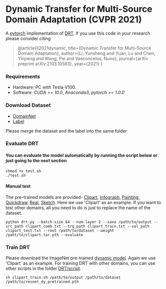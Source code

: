 # Dynamic Transfer for Multi-Source Domain Adaptation (CVPR 2021)
A [pytorch](http://pytorch.org/) implementation of [DRT](https://arxiv.org/abs/2103.10583).
If you use this code in your research please consider citing
>@article{li2021dynamic,
  title={Dynamic Transfer for Multi-Source Domain Adaptation},
  author={Li, Yunsheng and Yuan, Lu and Chen, Yinpeng and Wang, Pei and Vasconcelos, Nuno},
  journal={arXiv preprint arXiv:2103.10583},
  year={2021}
}
### Requirements

- Hardware: PC with Tesla-V100.
- Software: *CUDA >= 10.0*, *Anaconda3*, *pytorch >= 1.0.0*

### Download Dataset

- [DomainNet](http://ai.bu.edu/M3SDA/)
- [Label](https://drive.google.com/file/d/1TL6_-1vEDYlRBxV6_nYawf6CvKhpb1Ik/view?usp=sharing)

Please merge the dataset and the label into the same folder

### Evaluate DRT
#### You can evaluate the model automatically by running the script below or just going to the next section

```
chmod +x test.sh
./test.sh
```

#### Manual test
The pre-trained models are provided- [Clipart](https://drive.google.com/file/d/1mh1jpUWQrginSACZvZDmtyYeh-TZUxBS/view?usp=sharing), [Infograph](https://drive.google.com/file/d/16zmGRRnXwsTMgj2-RKhwWdaOLXkozXMl/view?usp=sharing), [Painting](https://drive.google.com/file/d/15YhOjPjuutHrcK-m511OERu_4vIVYArD/view?usp=sharing), [Quickdraw](https://drive.google.com/file/d/1O4JwTDudqT1aj2VfFxgU1ld7bk0Hlcth/view?usp=sharing), [Real](https://drive.google.com/file/d/1ygMj4nJU74qywMbdq2DvQyyZZHngBD-3/view?usp=sharing), [Sketch](https://drive.google.com/file/d/1FVNy6OVkptKCL6rp7SqRlrZ5aYM-77vy/view?usp=sharing). Here we use 'Clipart' as an example. If you want to test other domains, all you need to do is just to replace the name of the dataset.

```
python drt.py --batch-size 64 --num-layer 2 --save /path/to/output --src_path clipart_comb.txt --trg_path clipart_train.txt --val_path clipart_test.txt --root /path/to/dataset --weight /paht/to/clipart.tar.pth --evaluate
```

### Train DRT

Please download the ImageNet pre-trained [dynamic model](https://drive.google.com/file/d/1xNmYXhSxNNOenSd8n87NWVtiyL5JrFXC/view?usp=sharing). Again we use 'Clipart' as an example. For training DRT with other domains, you can use other scripts in the folder [DRT/script](https://github.com/liyunsheng13/DRT/tree/main/script).

```
sh clipart_train.sh /path/to/output /path/to/dataset /path/to/resnet_dy_pretrained.pth
```
